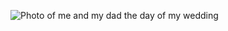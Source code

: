 ![Photo of me and my dad the day of my wedding](assets/foto-matri-con-papá.jpg "This is me and my father")
